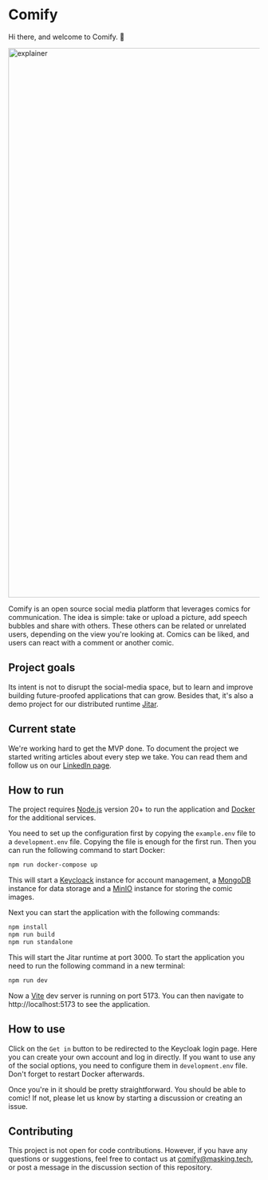 # Comify

Hi there, and welcome to Comify. 👋

<img width="1102" alt="explainer" src="https://github.com/MaskingTechnology/comify/assets/108156553/25d88eca-0221-41f6-bd6c-a8b93bda9ff4">

Comify is an open source social media platform that leverages comics for communication. The idea is simple: take or upload a picture, add speech bubbles and share with others. These others can be related or unrelated users, depending on the view you're looking at. Comics can be liked, and users can react with a comment or another comic.

## Project goals

Its intent is not to disrupt the social-media space, but to learn and improve building future-proofed applications that can grow. Besides that, it's also a demo project for our distributed runtime [Jitar](https://jitar.dev).

## Current state

We're working hard to get the MVP done. To document the project we started writing articles about every step we take. You can read them and follow us on our [LinkedIn page](https://www.linkedin.com/company/maskingtechnology/).

## How to run

The project requires [Node.js](https://nodejs.org/) version 20+ to run the application and [Docker](https://www.docker.com/) for the additional services.

You need to set up the configuration first by copying the `example.env` file to a `development.env` file. Copying the file is enough for the first run. Then you can run the following command to start Docker:

```bash
npm run docker-compose up
```

This will start a [Keycloack](https://www.keycloak.org/) instance for account management, a [MongoDB](https://www.mongodb.com/) instance for data storage and a [MinIO](https://min.io/) instance for storing the comic images.

Next you can start the application with the following commands:

```bash
npm install
npm run build
npm run standalone
```

This will start the Jitar runtime at port 3000. To start the application you need to run the following command in a new terminal:

```bash
npm run dev
```

Now a [Vite](https://vitest.dev/) dev server is running on port 5173. You can then navigate to http://localhost:5173 to see the application.

## How to use

Click on the `Get in` button to be redirected to the Keycloak login page. Here you can create your own account and log in directly. If you want to use any of the social options, you need to configure them in `development.env` file. Don't forget to restart Docker afterwards.

Once you're in it should be pretty straightforward. You should be able to comic! If not, please let us know by starting a discussion or creating an issue.

## Contributing

This project is not open for code contributions. However, if you have any questions or suggestions, feel free to contact us at [comify\@masking.tech](mailto:comify@masking.tech?subject=Comify%20question), or post a message in the discussion section of this repository.

